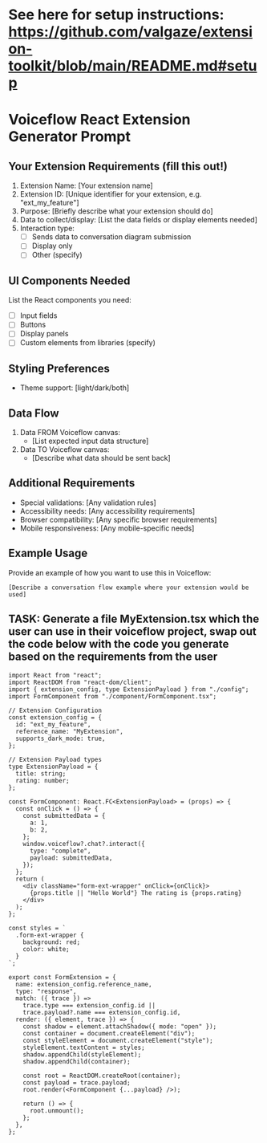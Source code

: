 # See here for setup instructions: https://github.com/valgaze/extension-toolkit/blob/main/README.md#setup

# Voiceflow React Extension Generator Prompt

## Your Extension Requirements (fill this out!)

1. Extension Name: [Your extension name]
2. Extension ID: [Unique identifier for your extension, e.g. "ext_my_feature"]
3. Purpose: [Briefly describe what your extension should do]
4. Data to collect/display: [List the data fields or display elements needed]
5. Interaction type:
   - [ ] Sends data to conversation diagram submission
   - [ ] Display only
   - [ ] Other (specify)

## UI Components Needed

List the React components you need:

- [ ] Input fields
- [ ] Buttons
- [ ] Display panels
- [ ] Custom elements from libraries (specify)

## Styling Preferences

- Theme support: [light/dark/both]

## Data Flow

1. Data FROM Voiceflow canvas:
   - [List expected input data structure]
2. Data TO Voiceflow canvas:
   - [Describe what data should be sent back]

## Additional Requirements

- Special validations: [Any validation rules]
- Accessibility needs: [Any accessibility requirements]
- Browser compatibility: [Any specific browser requirements]
- Mobile responsiveness: [Any mobile-specific needs]

## Example Usage

Provide an example of how you want to use this in Voiceflow:

```
[Describe a conversation flow example where your extension would be used]
```

## TASK: Generate a file MyExtension.tsx which the user can use in their voiceflow project, swap out the code below with the code you generate based on the requirements from the user

```tsx
import React from "react";
import ReactDOM from "react-dom/client";
import { extension_config, type ExtensionPayload } from "./config";
import FormComponent from "./component/FormComponent.tsx";

// Extension Configuration
const extension_config = {
  id: "ext_my_feature",
  reference_name: "MyExtension",
  supports_dark_mode: true,
};

// Extension Payload types
type ExtensionPayload = {
  title: string;
  rating: number;
};

const FormComponent: React.FC<ExtensionPayload> = (props) => {
  const onClick = () => {
    const submittedData = {
      a: 1,
      b: 2,
    };
    window.voiceflow?.chat?.interact({
      type: "complete",
      payload: submittedData,
    });
  };
  return (
    <div className="form-ext-wrapper" onClick={onClick}>
      {props.title || "Hello World"} The rating is {props.rating}
    </div>
  );
};

const styles = `
  .form-ext-wrapper {
    background: red;
    color: white;
  }
`;

export const FormExtension = {
  name: extension_config.reference_name,
  type: "response",
  match: ({ trace }) =>
    trace.type === extension_config.id ||
    trace.payload?.name === extension_config.id,
  render: ({ element, trace }) => {
    const shadow = element.attachShadow({ mode: "open" });
    const container = document.createElement("div");
    const styleElement = document.createElement("style");
    styleElement.textContent = styles;
    shadow.appendChild(styleElement);
    shadow.appendChild(container);

    const root = ReactDOM.createRoot(container);
    const payload = trace.payload;
    root.render(<FormComponent {...payload} />);

    return () => {
      root.unmount();
    };
  },
};
```

